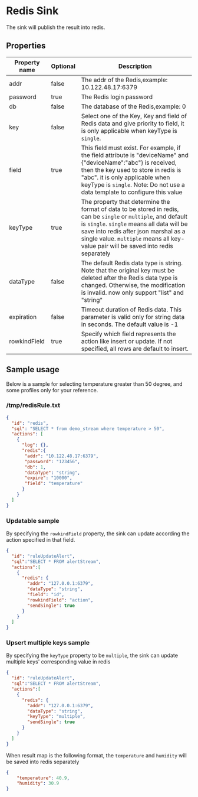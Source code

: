 # Redis Sink

The sink will publish the result into redis.

## Properties

| Property name | Optional | Description                                                                                                                                                                                                                                                                                           |
|---------------|----------|-------------------------------------------------------------------------------------------------------------------------------------------------------------------------------------------------------------------------------------------------------------------------------------------------------|
| addr          | false    | The addr of the Redis,example: 10.122.48.17:6379                                                                                                                                                                                                                                                      |
| password      | true     | The Redis login password                                                                                                                                                                                                                                                                              |
| db            | false    | The database of the Redis,example: 0                                                                                                                                                                                                                                                                  |
| key           | false    | Select one of the Key, Key and field of Redis data and give priority to field, it is only applicable when keyType is ``single``.                                                                                                                                                                      |
| field         | true     | This field must exist. For example, if the field attribute is "deviceName" and {"deviceName":"abc"} is received, then the key used to store in redis is "abc". it is only applicable when keyType is ``single``. Note: Do not use a data template to configure this value                             |
| keyType       | true     | The property that determine the format of data to be stored in redis, can be ``single`` or ``multiple``, and default is ``single``. ``single`` means all data will be save into redis after json marshal as a single value. ``multiple`` means all key-value pair will be saved into redis separately |
| dataType      | false    | The default Redis data type is string. Note that the original key must be deleted after the Redis data type is changed. Otherwise, the modification is invalid. now only support "list" and "string"                                                                                                  |
| expiration    | false    | Timeout duration of Redis data. This parameter is valid only for string data in seconds. The default value is -1                                                                                                                                                                                      |
| rowkindField  | true     | Specify which field represents the action like insert or update. If not specified, all rows are default to insert.                                                                                                                                                                                    |

## Sample usage

Below is a sample for selecting temperature greater than 50 degree, and some profiles only for your reference.

### /tmp/redisRule.txt

```json
{
  "id": "redis",
  "sql": "SELECT * from demo_stream where temperature > 50",
  "actions": [
    {
      "log": {},
      "redis":{
       "addr": "10.122.48.17:6379",
       "password": "123456",
       "db": 1,
       "dataType": "string",
       "expire": "10000",
       "field": "temperature"
      }
    }
  ]
}
```

### Updatable sample

By specifying the `rowkindField` property, the sink can update according the action specified in that field.

```json
{
  "id": "ruleUpdateAlert",
  "sql":"SELECT * FROM alertStream",
  "actions":[
    {
      "redis": {
        "addr": "127.0.0.1:6379",
        "dataType": "string",
        "field": "id",
        "rowkindField": "action",
        "sendSingle": true
      }
    }
  ]
}
```

### Upsert multiple keys sample

By specifying the ``keyType`` property to be ``multiple``, the sink can update multiple keys' corresponding value in redis

```json
{
  "id": "ruleUpdateAlert",
  "sql":"SELECT * FROM alertStream",
  "actions":[
    {
      "redis": {
        "addr": "127.0.0.1:6379",
        "dataType": "string",
        "keyType": "multiple",
        "sendSingle": true
      }
    }
  ]
}
```

When result map is the following format, the ``temperature`` and ``humidity`` will be saved into redis separately

```json
{
    "temperature": 40.9,
    "humidity": 30.9
}
```
